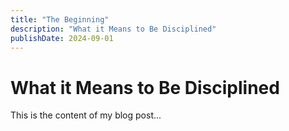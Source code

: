 ```yaml
---
title: "The Beginning"
description: "What it Means to Be Disciplined"
publishDate: 2024-09-01
---
```


# What it Means to Be Disciplined



This is the content of my blog post...
